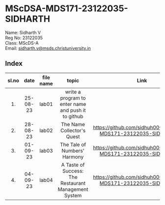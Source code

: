 # MScDSA-MDS171-23122035-SIDHARTH

Name: Sidharth V  
Reg No: 23122035   
Class: MScDS-A  
Email: sidharth.v@msds.christuniversity.in

## Index
|sl.no|date|file name|topic|Link|
|:----:|:----:|:---:|:----:|:----:|
|1.|25-08-23|lab01|write a program to enter name and push it to github||https://github.com/sidhuh0000/MScDSA-MDS171-23122035-SIDHARTH.git|
|2.|28-08-23|lab02|The Name Collector's Quest|https://github.com/sidhuh0000/MScDSA-MDS171-23122035-SIDHARTH.git|
|3.|01-09-23|lab03|The Tale of Numbers' Harmony|https://github.com/sidhuh0000/MScDSA-MDS171-23122035-SIDHARTH.git|
|4.|04-09-23|lab04|A Taste of Success: The Restaurant Management System|https://github.com/sidhuh0000/MScDSA-MDS171-23122035-SIDHARTH.git|
